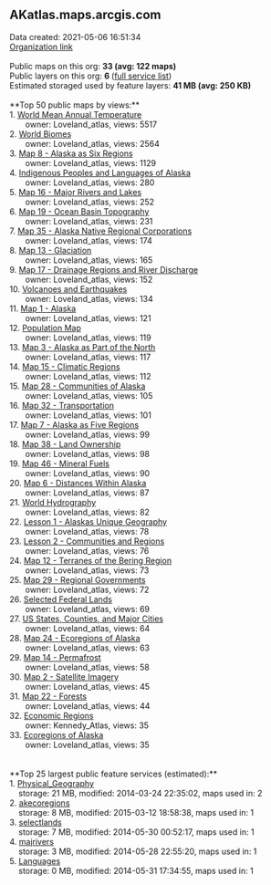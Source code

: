 <h2>AKatlas.maps.arcgis.com</h2> Data created: 2021-05-06 16:51:34 <br /><a target='new' href='https://AKatlas.maps.arcgis.com'>Organization link</a><br /><br />Public maps on this org: <b>33 (avg: 122 maps)</b><br />Public layers on this org: <b>6 </b>(<a target='new' href='https://services.arcgis.com/9lLj24pi16Cx2dDK/ArcGIS/rest/services'>full service list</a>)<br />Estimated storaged used by feature layers: <b>41 MB (avg: 250 KB)</b><br /><br />**Top 50 public maps by views:**<br />  1. <a target='new' href='https://www.arcgis.com/home/item.html?id=5775602821ff45ecac92715bfc38d700'>World Mean Annual Temperature</a> <br />  &nbsp;&nbsp;&nbsp;&nbsp; &nbsp;&nbsp;owner: Loveland_atlas, views: 5517<br />  2. <a target='new' href='https://www.arcgis.com/home/item.html?id=39e3efe2b1a94a39946c6bc2c68d7d47'>World Biomes</a> <br />  &nbsp;&nbsp;&nbsp;&nbsp; &nbsp;&nbsp;owner: Loveland_atlas, views: 2564<br />  3. <a target='new' href='https://www.arcgis.com/home/item.html?id=a9553f975cc94a61b806afdf98172bcb'>Map 8 - Alaska as Six Regions</a> <br />  &nbsp;&nbsp;&nbsp;&nbsp; &nbsp;&nbsp;owner: Loveland_atlas, views: 1129<br />  4. <a target='new' href='https://www.arcgis.com/home/item.html?id=3432154eb8d54053a2864e532b85e707'>Indigenous Peoples and Languages of Alaska</a> <br />  &nbsp;&nbsp;&nbsp;&nbsp; &nbsp;&nbsp;owner: Loveland_atlas, views: 280<br />  5. <a target='new' href='https://www.arcgis.com/home/item.html?id=6d94f2150ff24585979e92dbaf963bd4'>Map 16 - Major Rivers and Lakes</a> <br />  &nbsp;&nbsp;&nbsp;&nbsp; &nbsp;&nbsp;owner: Loveland_atlas, views: 252<br />  6. <a target='new' href='https://www.arcgis.com/home/item.html?id=aae9a470fd5e4c29ace5f8578bed994c'>Map 19 - Ocean Basin Topography</a> <br />  &nbsp;&nbsp;&nbsp;&nbsp; &nbsp;&nbsp;owner: Loveland_atlas, views: 231<br />  7. <a target='new' href='https://www.arcgis.com/home/item.html?id=d4c9962f6de94314b7b97421ac16bcdd'>Map 35 - Alaska Native Regional Corporations</a> <br />  &nbsp;&nbsp;&nbsp;&nbsp; &nbsp;&nbsp;owner: Loveland_atlas, views: 174<br />  8. <a target='new' href='https://www.arcgis.com/home/item.html?id=6078917582c64616930089b52ceff2d4'>Map 13 - Glaciation</a> <br />  &nbsp;&nbsp;&nbsp;&nbsp; &nbsp;&nbsp;owner: Loveland_atlas, views: 165<br />  9. <a target='new' href='https://www.arcgis.com/home/item.html?id=3d855c7bd00443239085b3ad0cab58a9'>Map 17 - Drainage Regions and River Discharge</a> <br />  &nbsp;&nbsp;&nbsp;&nbsp; &nbsp;&nbsp;owner: Loveland_atlas, views: 152<br />  10. <a target='new' href='https://www.arcgis.com/home/item.html?id=6de949a82f6c4f98b38b86d4f0b395d8'>Volcanoes and Earthquakes</a> <br />  &nbsp;&nbsp;&nbsp;&nbsp; &nbsp;&nbsp;owner: Loveland_atlas, views: 134<br />  11. <a target='new' href='https://www.arcgis.com/home/item.html?id=a29988d1cf2f48d3a0f02798bd7a2618'>Map 1 - Alaska</a> <br />  &nbsp;&nbsp;&nbsp;&nbsp; &nbsp;&nbsp;owner: Loveland_atlas, views: 121<br />  12. <a target='new' href='https://www.arcgis.com/home/item.html?id=2b09896172b14eaabc939f60309bde12'>Population Map</a> <br />  &nbsp;&nbsp;&nbsp;&nbsp; &nbsp;&nbsp;owner: Loveland_atlas, views: 119<br />  13. <a target='new' href='https://www.arcgis.com/home/item.html?id=450bf9bd93394f6f947519c946a56067'>Map 3 - Alaska as Part of the North</a> <br />  &nbsp;&nbsp;&nbsp;&nbsp; &nbsp;&nbsp;owner: Loveland_atlas, views: 117<br />  14. <a target='new' href='https://www.arcgis.com/home/item.html?id=4376c10343c64ee3870bfb313fa4c786'>Map 15 - Climatic Regions</a> <br />  &nbsp;&nbsp;&nbsp;&nbsp; &nbsp;&nbsp;owner: Loveland_atlas, views: 112<br />  15. <a target='new' href='https://www.arcgis.com/home/item.html?id=c1ddac2d6a9f47028e2c5ce9c2991ae8'>Map 28 - Communities of Alaska</a> <br />  &nbsp;&nbsp;&nbsp;&nbsp; &nbsp;&nbsp;owner: Loveland_atlas, views: 105<br />  16. <a target='new' href='https://www.arcgis.com/home/item.html?id=ae98af041c8f42b9bae1cdfca26d96d9'>Map 32 - Transportation</a> <br />  &nbsp;&nbsp;&nbsp;&nbsp; &nbsp;&nbsp;owner: Loveland_atlas, views: 101<br />  17. <a target='new' href='https://www.arcgis.com/home/item.html?id=57492731f78c424ab17c5ec8f777767e'>Map 7 - Alaska as Five Regions</a> <br />  &nbsp;&nbsp;&nbsp;&nbsp; &nbsp;&nbsp;owner: Loveland_atlas, views: 99<br />  18. <a target='new' href='https://www.arcgis.com/home/item.html?id=efac0d920481446498968f0b7e69c985'>Map 38 - Land Ownership</a> <br />  &nbsp;&nbsp;&nbsp;&nbsp; &nbsp;&nbsp;owner: Loveland_atlas, views: 98<br />  19. <a target='new' href='https://www.arcgis.com/home/item.html?id=c51feee20475447db228b8f96f636b89'>Map 46 - Mineral Fuels</a> <br />  &nbsp;&nbsp;&nbsp;&nbsp; &nbsp;&nbsp;owner: Loveland_atlas, views: 90<br />  20. <a target='new' href='https://www.arcgis.com/home/item.html?id=d689146e134340f5b1d66ff2d5a62aa1'>Map 6 - Distances Within Alaska</a> <br />  &nbsp;&nbsp;&nbsp;&nbsp; &nbsp;&nbsp;owner: Loveland_atlas, views: 87<br />  21. <a target='new' href='https://www.arcgis.com/home/item.html?id=2be89f69c0be404c84d222b8e7534c6e'>World Hydrography</a> <br />  &nbsp;&nbsp;&nbsp;&nbsp; &nbsp;&nbsp;owner: Loveland_atlas, views: 82<br />  22. <a target='new' href='https://www.arcgis.com/home/item.html?id=a9955c3a13244569b53cd448dd30bd94'>Lesson 1 - Alaskas Unique Geography</a> <br />  &nbsp;&nbsp;&nbsp;&nbsp; &nbsp;&nbsp;owner: Loveland_atlas, views: 78<br />  23. <a target='new' href='https://www.arcgis.com/home/item.html?id=efc10334db5e44809ace13536a76e004'>Lesson 2 - Communities and Regions</a> <br />  &nbsp;&nbsp;&nbsp;&nbsp; &nbsp;&nbsp;owner: Loveland_atlas, views: 76<br />  24. <a target='new' href='https://www.arcgis.com/home/item.html?id=137758d072dd4b31ac92ff48b6666089'>Map 12 - Terranes of the Bering Region</a> <br />  &nbsp;&nbsp;&nbsp;&nbsp; &nbsp;&nbsp;owner: Loveland_atlas, views: 73<br />  25. <a target='new' href='https://www.arcgis.com/home/item.html?id=cdff26aa532e4017a5aaa323ed7cd9de'>Map 29 - Regional Governments</a> <br />  &nbsp;&nbsp;&nbsp;&nbsp; &nbsp;&nbsp;owner: Loveland_atlas, views: 72<br />  26. <a target='new' href='https://www.arcgis.com/home/item.html?id=7dcfa04cefc440b3ac3a5c5b3efd16d7'>Selected Federal Lands</a> <br />  &nbsp;&nbsp;&nbsp;&nbsp; &nbsp;&nbsp;owner: Loveland_atlas, views: 69<br />  27. <a target='new' href='https://www.arcgis.com/home/item.html?id=3da62b1f09b94ab989a77b0faaec8232'>US States, Counties, and Major Cities</a> <br />  &nbsp;&nbsp;&nbsp;&nbsp; &nbsp;&nbsp;owner: Loveland_atlas, views: 64<br />  28. <a target='new' href='https://www.arcgis.com/home/item.html?id=77466dfb3a3c4154ab946e17ea69fb64'>Map 24 - Ecoregions of Alaska</a> <br />  &nbsp;&nbsp;&nbsp;&nbsp; &nbsp;&nbsp;owner: Loveland_atlas, views: 63<br />  29. <a target='new' href='https://www.arcgis.com/home/item.html?id=631450a7b1984844beece3b8797dc1ad'>Map 14 - Permafrost</a> <br />  &nbsp;&nbsp;&nbsp;&nbsp; &nbsp;&nbsp;owner: Loveland_atlas, views: 58<br />  30. <a target='new' href='https://www.arcgis.com/home/item.html?id=396c101a97634e08a23df3edd36c2974'>Map 2 - Satellite Imagery</a> <br />  &nbsp;&nbsp;&nbsp;&nbsp; &nbsp;&nbsp;owner: Loveland_atlas, views: 45<br />  31. <a target='new' href='https://www.arcgis.com/home/item.html?id=d4ab3a499b6e4fc3af281aa99fbadcc6'>Map 22 - Forests</a> <br />  &nbsp;&nbsp;&nbsp;&nbsp; &nbsp;&nbsp;owner: Loveland_atlas, views: 44<br />  32. <a target='new' href='https://www.arcgis.com/home/item.html?id=1a942a8cf75f44c29ecf72b18154919b'>Economic Regions</a> <br />  &nbsp;&nbsp;&nbsp;&nbsp; &nbsp;&nbsp;owner: Kennedy_Atlas, views: 35<br />  33. <a target='new' href='https://www.arcgis.com/home/item.html?id=e55d551281734101b0b779546bbea8bd'>Ecoregions of Alaska</a> <br />  &nbsp;&nbsp;&nbsp;&nbsp; &nbsp;&nbsp;owner: Loveland_atlas, views: 35<br /><br /><br />**Top 25 largest public feature services (estimated):**<br /> 1. <a target='new' href='https://www.arcgis.com/home/item.html?id=0c55bf261f4547e8918a73b149c3ebfd'>Physical_Geography</a><br /> &nbsp;&nbsp;&nbsp;&nbsp;storage: 21 MB, modified: 2014-03-24 22:35:02, maps used in: 2<br /> 2. <a target='new' href='https://www.arcgis.com/home/item.html?id=685f9ab72a5847638b7bf01c8484a7db'>akecoregions</a><br /> &nbsp;&nbsp;&nbsp;&nbsp;storage: 8 MB, modified: 2015-03-12 18:58:38, maps used in: 1<br /> 3. <a target='new' href='https://www.arcgis.com/home/item.html?id=898883f729aa4546ba3f07aa2466f350'>selectlands</a><br /> &nbsp;&nbsp;&nbsp;&nbsp;storage: 7 MB, modified: 2014-05-30 00:52:17, maps used in: 1<br /> 4. <a target='new' href='https://www.arcgis.com/home/item.html?id=ec1f7aac25cf47f687c68f900995fbfe'>majrivers</a><br /> &nbsp;&nbsp;&nbsp;&nbsp;storage: 3 MB, modified: 2014-05-28 22:55:20, maps used in: 1<br /> 5. <a target='new' href='https://www.arcgis.com/home/item.html?id=3958ec3afd8046dfb1b6411b86016fb7'>Languages</a><br /> &nbsp;&nbsp;&nbsp;&nbsp;storage: 0 MB, modified: 2014-05-31 17:34:55, maps used in: 1<br />